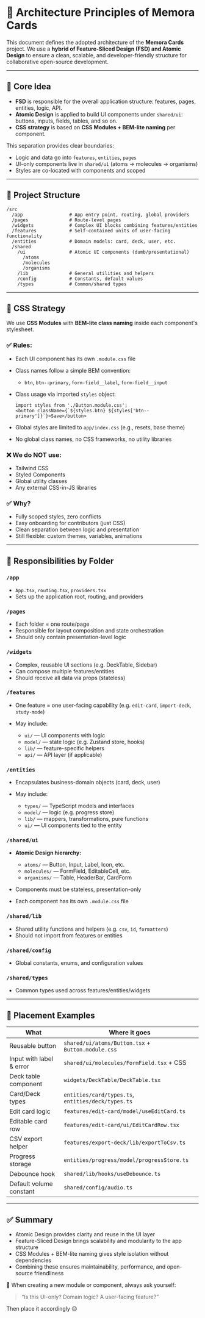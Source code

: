 # 🧱 Architecture Principles of Memora Cards

This document defines the adopted architecture of the **Memora Cards** project. We use a **hybrid of Feature-Sliced Design (FSD) and Atomic Design** to ensure a clean, scalable, and developer-friendly structure for collaborative open-source development.

---

## 🔧 Core Idea

* **FSD** is responsible for the overall application structure: features, pages, entities, logic, API.
* **Atomic Design** is applied to build UI components under `shared/ui`: buttons, inputs, fields, tables, and so on.
* **CSS strategy** is based on **CSS Modules + BEM-lite naming** per component.

This separation provides clear boundaries:

* Logic and data go into `features`, `entities`, `pages`
* UI-only components live in `shared/ui` (atoms → molecules → organisms)
* Styles are co-located with components and scoped

---

## 📁 Project Structure

```
/src
  /app                 # App entry point, routing, global providers
  /pages               # Route-level pages
  /widgets             # Complex UI blocks combining features/entities
  /features            # Self-contained units of user-facing functionality
  /entities            # Domain models: card, deck, user, etc.
  /shared
    /ui                # Atomic UI components (dumb/presentational)
      /atoms
      /molecules
      /organisms
    /lib               # General utilities and helpers
    /config            # Constants, default values
    /types             # Common/shared types
```

---

## 🎨 CSS Strategy

We use **CSS Modules** with **BEM-lite class naming** inside each component's stylesheet.

### ✅ Rules:

* Each UI component has its own `.module.css` file
* Class names follow a simple BEM convention:

  * `btn`, `btn--primary`, `form-field__label`, `form-field__input`
* Class usage via imported `styles` object:

  ```tsx
  import styles from './Button.module.css';
  <button className={`${styles.btn} ${styles['btn--primary']}`}>Save</button>
  ```
* Global styles are limited to `app/index.css` (e.g., resets, base theme)
* No global class names, no CSS frameworks, no utility libraries

### ❌ We do NOT use:

* Tailwind CSS
* Styled Components
* Global utility classes
* Any external CSS-in-JS libraries

### ✅ Why?

* Fully scoped styles, zero conflicts
* Easy onboarding for contributors (just CSS)
* Clean separation between logic and presentation
* Still flexible: custom themes, variables, animations

---

## 🧠 Responsibilities by Folder

### `/app`

* `App.tsx`, `routing.tsx`, `providers.tsx`
* Sets up the application root, routing, and providers

### `/pages`

* Each folder = one route/page
* Responsible for layout composition and state orchestration
* Should only contain presentation-level logic

### `/widgets`

* Complex, reusable UI sections (e.g. DeckTable, Sidebar)
* Can compose multiple features/entities
* Should receive all data via props (stateless)

### `/features`

* One feature = one user-facing capability (e.g. `edit-card`, `import-deck`, `study-mode`)
* May include:

  * `ui/` — UI components with logic
  * `model/` — state logic (e.g. Zustand store, hooks)
  * `lib/` — feature-specific helpers
  * `api/` — API layer (if applicable)

### `/entities`

* Encapsulates business-domain objects (card, deck, user)
* May include:

  * `types/` — TypeScript models and interfaces
  * `model/` — logic (e.g. progress store)
  * `lib/` — mappers, transformations, pure functions
  * `ui/` — UI components tied to the entity

### `/shared/ui`

* **Atomic Design hierarchy:**

  * `atoms/` — Button, Input, Label, Icon, etc.
  * `molecules/` — FormField, EditableCell, etc.
  * `organisms/` — Table, HeaderBar, CardForm
* Components must be stateless, presentation-only
* Each component has its own `.module.css` file

### `/shared/lib`

* Shared utility functions and helpers (e.g. `csv`, `id`, `formatters`)
* Should not import from features or entities

### `/shared/config`

* Global constants, enums, and configuration values

### `/shared/types`

* Common types used across features/entities/widgets

---

## 🧩 Placement Examples

| What                     | Where it goes                                      |
| ------------------------ | -------------------------------------------------- |
| Reusable button          | `shared/ui/atoms/Button.tsx` + `Button.module.css` |
| Input with label & error | `shared/ui/molecules/FormField.tsx` + CSS          |
| Deck table component     | `widgets/DeckTable/DeckTable.tsx`                  |
| Card/Deck types          | `entities/card/types.ts`, `entities/deck/types.ts` |
| Edit card logic          | `features/edit-card/model/useEditCard.ts`          |
| Editable card row        | `features/edit-card/ui/EditCardRow.tsx`            |
| CSV export helper        | `features/export-deck/lib/exportToCsv.ts`          |
| Progress storage         | `entities/progress/model/progressStore.ts`         |
| Debounce hook            | `shared/lib/hooks/useDebounce.ts`                  |
| Default volume constant  | `shared/config/audio.ts`                           |

---

## ✅ Summary

* Atomic Design provides clarity and reuse in the UI layer
* Feature-Sliced Design brings scalability and modularity to the app structure
* CSS Modules + BEM-lite naming gives style isolation without dependencies
* Combining these ensures maintainability, performance, and open-source friendliness

🔧 When creating a new module or component, always ask yourself:

> “Is this UI-only? Domain logic? A user-facing feature?”

Then place it accordingly 😉
